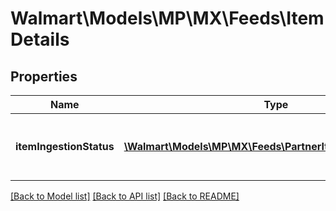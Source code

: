 # Walmart\Models\MP\MX\Feeds\ItemDetails

## Properties

Name | Type | Description | Notes
------------ | ------------- | ------------- | -------------
**itemIngestionStatus** | [**\Walmart\Models\MP\MX\Feeds\PartnerItemIngestionStatus[]**](PartnerItemIngestionStatus.md) | The ingestion status of an individual item | [optional]


[[Back to Model list]](./) [[Back to API list]](../../../../../README.md#supported-apis) [[Back to README]](../../../../../README.md)
